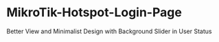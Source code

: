 # MikroTik-Hotspot-Login-Page
Better View and Minimalist Design with Background Slider in User Status
